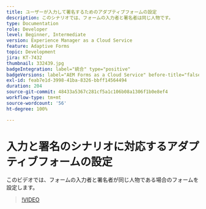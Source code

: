 ```yaml
---
title: ユーザーが入力して署名するためのアダプティブフォームの設定
description: このシナリオでは、フォームの入力者と署名者は同じ人物です。
type: Documentation
role: Developer
level: Beginner, Intermediate
version: Experience Manager as a Cloud Service
feature: Adaptive Forms
topic: Development
jira: KT-7432
thumbnail: 332439.jpg
badgeIntegration: label="統合" type="positive"
badgeVersions: label="AEM Forms as a Cloud Service" before-title="false"
exl-id: feab7e1d-3998-41ba-8326-bbff14564494
duration: 204
source-git-commit: 48433a5367c281cf5a1c106b08a1306f1b0e8ef4
workflow-type: tm+mt
source-wordcount: '56'
ht-degree: 100%

---
```


# 入力と署名のシナリオに対応するアダプティブフォームの設定


このビデオでは、フォームの入力者と署名者が同じ人物である場合のフォームを設定します。

>[!VIDEO](https://video.tv.adobe.com/v/332439?quality=12&learn=on)
